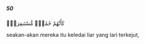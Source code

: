 ##### 50

<span class="ayah">كَأَنَّهُمْ حُمُرٌۭ مُّسْتَنفِرَةٌۭ</span>

<span class="ayah_translation">seakan-akan mereka itu keledai liar yang lari terkejut,</span>
